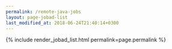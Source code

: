 ```yaml
---
permalink: /remote-java-jobs
layout: page-jobad-list
last_modified_at: 2018-06-24T21:40:14+0300
---
```

{% include render_jobad_list.html permalink=page.permalink %}

